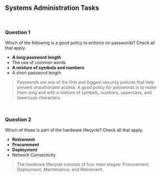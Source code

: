 ## Systems Administration Tasks

<br>

### Question 1

Which of the following is a good policy to enforce on passwords? Check all that apply.

* **A long password length**
* The use of common words
* **A mixture of symbols and numbers**
* A short password length

> Passwords are one of the first and biggest security policies that help prevent unauthorized access. A good policy for passwords is to make them long and with a mixture of symbols, numbers, uppercase, and lowercase characters.

<br>

### Question 2

Which of these is part of the hardware lifecycle? Check all that apply.

* **Retirement**
* **Procurement**
* **Deployment**
* Network Connectivity

> The hardware lifecycle consists of four main stages: Procurement, Deployment, Maintenance, and Retirement.